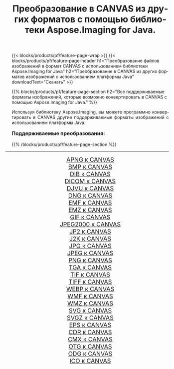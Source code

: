 ﻿---
title: Преобразование в CANVAS из других форматов с помощью библиотеки Aspose.Imaging for Java. 
weight: 3920
url: /ru/java/conversion/to/canvas/ 
lang: ru
langdirlevel: 2
locales: zh-hans,ja,it,ru,de,es,fr,nl,id,lt,pl,pt,vi,tr,ko,zh-hant,ar,hi,th,sv,cs,uk,he
description: Используя Aspose.Imaging, вы можете конвертировать в CANVAS другие форматы с помощью Java.
---

{{< blocks/products/pf/feature-page-wrap >}}
{{< blocks/products/pf/feature-page-header h1="Преобразование файлов изображений в формат CANVAS с использованием библиотеки Aspose.Imaging for Java" h2="Преобразование в CANVAS из других форматов изображений с использованием платформы Java" downloadText="Скачать" >}}


{{% blocks/products/pf/feature-page-section  h2="Все поддерживаемые форматы изображений, которые возможно конвертировать в CANVAS с помощью Aspose.Imaging for Java." %}}
<p align=justify>Используя библиотеку Aspose.Imaging, вы можете программно конвертировать в CANVAS другие поддерживаемые форматы изображений с использованием платформы Java.</p>
<h3 style="margin-top:16px;">
Поддерживаемые преобразования:
</h3>
{{% /blocks/products/pf/feature-page-section %}}
<div class="container-fluid productfamilypage bg-gray">
    <div class="convertypes bg-gray agp-content section">
        <div class="container">
		<hr style="margin-left:-20px;"/>
		<div class="row other-converters" style="gap: 10px;font-size: 19px;text-align:center;">
		    <div class='col-md-3 other-converter remove-lp remove-rp'><a href="/imaging/ru/java/conversion/apng-to-canvas/" style="padding:15px;">APNG к CANVAS</a></div>
<div class='col-md-3 other-converter remove-lp remove-rp'><a href="/imaging/ru/java/conversion/bmp-to-canvas/" style="padding:15px;">BMP к CANVAS</a></div>
<div class='col-md-3 other-converter remove-lp remove-rp'><a href="/imaging/ru/java/conversion/dib-to-canvas/" style="padding:15px;">DIB к CANVAS</a></div>
<div class='col-md-3 other-converter remove-lp remove-rp'><a href="/imaging/ru/java/conversion/dicom-to-canvas/" style="padding:15px;">DICOM к CANVAS</a></div>
<div class='col-md-3 other-converter remove-lp remove-rp'><a href="/imaging/ru/java/conversion/djvu-to-canvas/" style="padding:15px;">DJVU к CANVAS</a></div>
<div class='col-md-3 other-converter remove-lp remove-rp'><a href="/imaging/ru/java/conversion/dng-to-canvas/" style="padding:15px;">DNG к CANVAS</a></div>
<div class='col-md-3 other-converter remove-lp remove-rp'><a href="/imaging/ru/java/conversion/emf-to-canvas/" style="padding:15px;">EMF к CANVAS</a></div>
<div class='col-md-3 other-converter remove-lp remove-rp'><a href="/imaging/ru/java/conversion/emz-to-canvas/" style="padding:15px;">EMZ к CANVAS</a></div>
<div class='col-md-3 other-converter remove-lp remove-rp'><a href="/imaging/ru/java/conversion/gif-to-canvas/" style="padding:15px;">GIF к CANVAS</a></div>
<div class='col-md-3 other-converter remove-lp remove-rp'><a href="/imaging/ru/java/conversion/jpeg2000-to-canvas/" style="padding:15px;">JPEG2000 к CANVAS</a></div>
<div class='col-md-3 other-converter remove-lp remove-rp'><a href="/imaging/ru/java/conversion/jp2-to-canvas/" style="padding:15px;">JP2 к CANVAS</a></div>
<div class='col-md-3 other-converter remove-lp remove-rp'><a href="/imaging/ru/java/conversion/j2k-to-canvas/" style="padding:15px;">J2K к CANVAS</a></div>
<div class='col-md-3 other-converter remove-lp remove-rp'><a href="/imaging/ru/java/conversion/jpg-to-canvas/" style="padding:15px;">JPG к CANVAS</a></div>
<div class='col-md-3 other-converter remove-lp remove-rp'><a href="/imaging/ru/java/conversion/jpeg-to-canvas/" style="padding:15px;">JPEG к CANVAS</a></div>
<div class='col-md-3 other-converter remove-lp remove-rp'><a href="/imaging/ru/java/conversion/png-to-canvas/" style="padding:15px;">PNG к CANVAS</a></div>
<div class='col-md-3 other-converter remove-lp remove-rp'><a href="/imaging/ru/java/conversion/tga-to-canvas/" style="padding:15px;">TGA к CANVAS</a></div>
<div class='col-md-3 other-converter remove-lp remove-rp'><a href="/imaging/ru/java/conversion/tif-to-canvas/" style="padding:15px;">TIF к CANVAS</a></div>
<div class='col-md-3 other-converter remove-lp remove-rp'><a href="/imaging/ru/java/conversion/tiff-to-canvas/" style="padding:15px;">TIFF к CANVAS</a></div>
<div class='col-md-3 other-converter remove-lp remove-rp'><a href="/imaging/ru/java/conversion/webp-to-canvas/" style="padding:15px;">WEBP к CANVAS</a></div>
<div class='col-md-3 other-converter remove-lp remove-rp'><a href="/imaging/ru/java/conversion/wmf-to-canvas/" style="padding:15px;">WMF к CANVAS</a></div>
<div class='col-md-3 other-converter remove-lp remove-rp'><a href="/imaging/ru/java/conversion/wmz-to-canvas/" style="padding:15px;">WMZ к CANVAS</a></div>
<div class='col-md-3 other-converter remove-lp remove-rp'><a href="/imaging/ru/java/conversion/svg-to-canvas/" style="padding:15px;">SVG к CANVAS</a></div>
<div class='col-md-3 other-converter remove-lp remove-rp'><a href="/imaging/ru/java/conversion/svgz-to-canvas/" style="padding:15px;">SVGZ к CANVAS</a></div>
<div class='col-md-3 other-converter remove-lp remove-rp'><a href="/imaging/ru/java/conversion/eps-to-canvas/" style="padding:15px;">EPS к CANVAS</a></div>
<div class='col-md-3 other-converter remove-lp remove-rp'><a href="/imaging/ru/java/conversion/cdr-to-canvas/" style="padding:15px;">CDR к CANVAS</a></div>
<div class='col-md-3 other-converter remove-lp remove-rp'><a href="/imaging/ru/java/conversion/cmx-to-canvas/" style="padding:15px;">CMX к CANVAS</a></div>
<div class='col-md-3 other-converter remove-lp remove-rp'><a href="/imaging/ru/java/conversion/otg-to-canvas/" style="padding:15px;">OTG к CANVAS</a></div>
<div class='col-md-3 other-converter remove-lp remove-rp'><a href="/imaging/ru/java/conversion/odg-to-canvas/" style="padding:15px;">ODG к CANVAS</a></div>
<div class='col-md-3 other-converter remove-lp remove-rp'><a href="/imaging/ru/java/conversion/ico-to-canvas/" style="padding:15px;">ICO к CANVAS</a></div>
                </div>
        </div>
    </div>
</div>
<br/>

